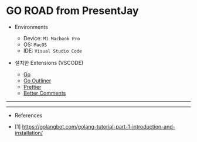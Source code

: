 # GO ROAD from PresentJay

- Environments

  - Device: `M1 Macbook Pro`
  - OS: `MacOS`
  - IDE: `Visual Studio Code`

- 설치한 Extensions (VSCODE)
  - [Go](https://marketplace.visualstudio.com/items?itemName=golang.Go)
  - [Go Outliner](https://marketplace.visualstudio.com/items?itemName=766b.go-outliner)
  - [Prettier](https://marketplace.visualstudio.com/items?itemName=esbenp.prettier-vscode)
  - [Better Comments](https://marketplace.visualstudio.com/items?itemName=aaron-bond.better-comments)

---

---

- References

* [1] https://golangbot.com/golang-tutorial-part-1-introduction-and-installation/
